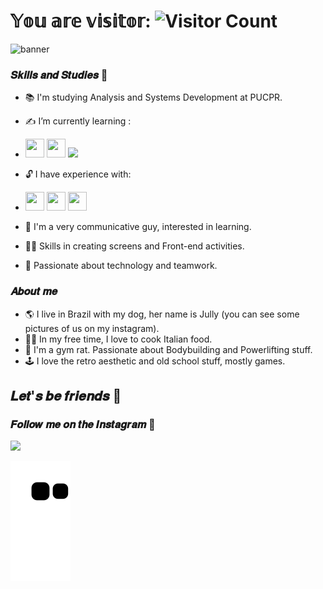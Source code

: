 # 𝕐𝕠𝕦 𝕒𝕣𝕖 𝕧𝕚𝕤𝕚𝕥𝕠𝕣: ![Visitor Count](https://profile-counter.glitch.me/{RomanoGvs}/count.svg)
![banner](https://user-images.githubusercontent.com/98185204/167973425-02c5af13-e2e5-41e7-8707-f2ba57cafb0b.png)

### 𝑺𝒌𝒊𝒍𝒍𝒔 𝒂𝒏𝒅 𝑺𝒕𝒖𝒅𝒊𝒆𝒔 🎯
- 📚 I'm studying Analysis and Systems Development at PUCPR.
- ✍️ I’m currently learning :
-   <img src="https://cdn.jsdelivr.net/gh/devicons/devicon/icons/react/react-original-wordmark.svg" width="30" height="30"/>
            <img src="https://cdn.jsdelivr.net/gh/devicons/devicon/icons/postgresql/postgresql-original.svg" width="30" height="30"/>
            <img src="https://cdn.jsdelivr.net/gh/devicons/devicon/icons/git/git-plain.svg" widht="30" height="30"/>

- 🔓 I have experience with:
-   <img src="https://cdn.jsdelivr.net/gh/devicons/devicon/icons/html5/html5-original.svg" width="30" height="30"/>  <img src="https://cdn.jsdelivr.net/gh/devicons/devicon/icons/css3/css3-original.svg" width="30" height="30"/>  <img src="https://cdn.jsdelivr.net/gh/devicons/devicon/icons/javascript/javascript-plain.svg"  width="30" height="30"/>

- 💭 I'm a very communicative guy, interested in learning.
- 👨‍🎨 Skills in creating screens and Front-end activities.
- 👾 Passionate about technology and teamwork.

### 𝑨𝒃𝒐𝒖𝒕 𝒎𝒆
- 🌎 I live in Brazil with my dog, her name is Jully (you can see some pictures of us on my instagram).
- 👨‍🍳 In my free time, I love to cook Italian food.
- 🔱 I'm a gym rat. Passionate about Bodybuilding and Powerlifting stuff.
- 🕹️ I love the retro aesthetic and old school stuff, mostly games.

## 𝑳𝒆𝒕'𝒔 𝒃𝒆 𝒇𝒓𝒊𝒆𝒏𝒅𝒔 🤝
### 𝑭𝒐𝒍𝒍𝒐𝒘 𝒎𝒆 𝒐𝒏 𝒕𝒉𝒆 𝑰𝒏𝒔𝒕𝒂𝒈𝒓𝒂𝒎 📸
<div>
<a href="https://instagram.com/billancciere/" target="_blank"><img src="https://img.shields.io/badge/-Instagram-%23E4405F?style=for-the-badge&logo=instagram&logoColor=white" target="_blank"></a>

![Snake animation](https://github.com/RomanoGvs/RomanoGvs/blob/output/github-contribution-grid-snake.svg)
          
          
  
